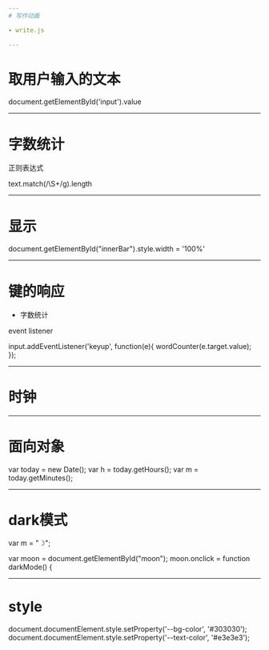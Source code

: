 ```yaml
---
# 写作动画

- write.js

---
```

# 取用户输入的文本

document.getElementById('input').value

---
# 字数统计

正则表达式

text.match(/\S+/g).length

---
# 显示

document.getElementById("innerBar").style.width = '100%'

---
# 键的响应

- 字数统计

event listener

input.addEventListener('keyup', function(e){
  wordCounter(e.target.value);
});

---
# 时钟

---
# 面向对象

var today = new Date();
var h = today.getHours();
var m = today.getMinutes();

---
# dark模式

var m = "☽";

var moon = document.getElementById("moon");
moon.onclick = function darkMode() {

---

# style

document.documentElement.style.setProperty('--bg-color', '#303030');
document.documentElement.style.setProperty('--text-color', '#e3e3e3');

